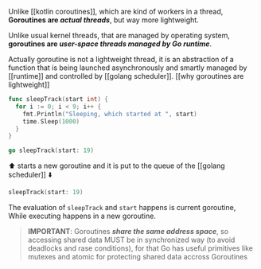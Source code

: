 Unlike [[kotlin coroutines]], which are kind of workers in a thread, **Goroutines are _actual threads_**, but way more lightweight.  

Unlike usual kernel threads, that are managed by operating system, **goroutines are _user-space threads managed by Go runtime_**.

Actually goroutine is not a lightweight thread, it is an abstraction of a function that is being launched asynchronously and smartly managed by [[runtime]] and controlled by [[golang scheduler]].
[[why goroutines are lightweight]]

```go
func sleepTrack(start int) {
  for i := 0; i < 9; i++ {
    fmt.Println("Sleeping, which started at ", start)
    time.Sleep(1000)
  }
}
```

```go
go sleepTrack(start: 19)
```
⬆️ starts a new goroutine and it is put to the queue of the [[golang scheduler]] ⬇️
```go
sleepTrack(start: 19)
```

The evaluation of `sleepTrack` and `start` happens is current goroutine,  
While executing happens in a new goroutine.

> **IMPORTANT**: Goroutines ***share the same address space***, so accessing shared data MUST be in synchronized way (to avoid deadlocks and rase conditions), for that Go has useful primitives like mutexes and atomic for protecting shared data accross Goroutines